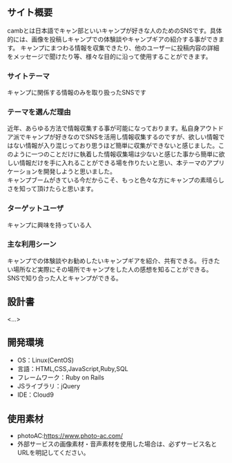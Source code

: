 # <camb>

## サイト概要
cambとは日本語でキャン部といいキャンプが好きな人のためのSNSです。具体的には、画像を投稿しキャンプでの体験談やキャンプギアの紹介する事ができます。
キャンプにまつわる情報を収集できたり、他のユーザーに投稿内容の詳細をメッセージで聞けたり等、様々な目的に沿って使用することができます。
### サイトテーマ
キャンプに関係する情報のみを取り扱ったSNSです

### テーマを選んだ理由
近年、あらゆる方法で情報収集する事が可能になっております。私自身アウトドア派でキャンプが好きなのでSNSを活用し情報収集するのですが、欲しい情報ではない情報が入り混じっており思うほど簡単に収集ができないと感じました。このように一つのことだけに執着した情報収集場は少ないと感じた事から簡単に欲しい情報だけを手に入れることができる場を作りたいと思い、本テーマのアプリケーションを開発しようと思いました。  
キャンプブームがきている今だからこそ、もっと色々な方にキャンプの素晴らしさを知って頂けたらと思います。

### ターゲットユーザ
キャンプに興味を持っている人

### 主な利用シーン
キャンプでの体験談やお勧めしたいキャンプギアを紹介、共有できる。
行きたい場所など実際にその場所でキャンプをした人の感想を知ることができる。
SNSで知り合った人とキャンプができる。

## 設計書
<...>

## 開発環境
- OS：Linux(CentOS)
- 言語：HTML,CSS,JavaScript,Ruby,SQL
- フレームワーク：Ruby on Rails
- JSライブラリ：jQuery
- IDE：Cloud9

## 使用素材
- photoAC:https://www.photo-ac.com/
- 外部サービスの画像素材・音声素材を使用した場合は、必ずサービス名とURLを明記してください。